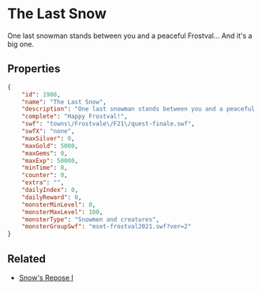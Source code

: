 # The Last Snow

One last snowman stands between you and a peaceful Frostval... And it's a big one.

## Properties

```json
{
    "id": 1908,
    "name": "The Last Snow",
    "description": "One last snowman stands between you and a peaceful Frostval... And it's a big one.",
    "complete": "Happy Frostval!",
    "swf": "towns\/Frostvale\/F21\/quest-finale.swf",
    "swfX": "none",
    "maxSilver": 0,
    "maxGold": 5000,
    "maxGems": 0,
    "maxExp": 50000,
    "minTime": 0,
    "counter": 0,
    "extra": "",
    "dailyIndex": 0,
    "dailyReward": 0,
    "monsterMinLevel": 0,
    "monsterMaxLevel": 100,
    "monsterType": "Snowmen and creatures",
    "monsterGroupSwf": "mset-frostval2021.swf?ver=2"
}
```

## Related

- [Snow's Repose I](../items/20728-snow-s-repose-i.md)

